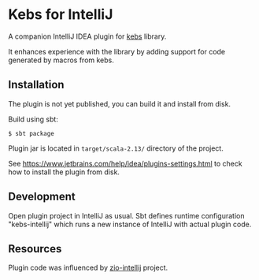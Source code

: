 # Kebs for IntelliJ

A companion IntelliJ IDEA plugin for [kebs](https://github.com/theiterators/kebs) library.

It enhances experience with the library by adding support for code generated by macros from kebs.

## Installation

The plugin is not yet published, you can build it and install from disk.

Build using sbt:
```
$ sbt package
```
Plugin jar is located in `target/scala-2.13/` directory of the project.

See https://www.jetbrains.com/help/idea/plugins-settings.html to check how to install the plugin from disk.

## Development

Open plugin project in IntelliJ as usual. Sbt defines runtime configuration "kebs-intellij" which runs a new instance of IntelliJ with actual plugin code.

## Resources

Plugin code was influenced by [zio-intellij](https://github.com/zio/zio-intellij) project.
